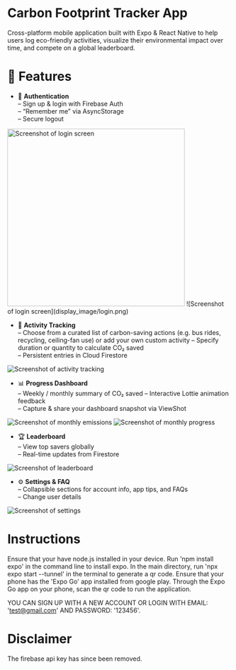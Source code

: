 # Carbon Footprint Tracker App  
Cross-platform mobile application built with Expo & React Native to help users log eco-friendly activities, visualize their environmental impact over time, and compete on a global leaderboard.

# 🚀 Features
- 🔐 **Authentication**  
  – Sign up & login with Firebase Auth  
  – “Remember me” via AsyncStorage  
  – Secure logout

<img src="display_image/login.png" alt="Screenshot of login screen" width="400"/>
![Screenshot of login screen](display_image/login.png)

- 🌱 **Activity Tracking**  
  – Choose from a curated list of carbon-saving actions (e.g. bus rides, recycling, ceiling-fan use) or add your own custom activity
  – Specify duration or quantity to calculate CO₂ saved  
  – Persistent entries in Cloud Firestore
  
![Screenshot of activity tracking](display_image/add_activity.png)

- 📊 **Progress Dashboard**  
  – Weekly / monthly summary of CO₂ saved 
  – Interactive Lottie animation feedback  
  – Capture & share your dashboard snapshot via ViewShot

![Screenshot of monthly emissions](display_image/emissions.png)
![Screenshot of monthly progress](display_image/animation.png)

- 🏆 **Leaderboard**  
  – View top savers globally  
  – Real-time updates from Firestore

![Screenshot of leaderboard](display_image/leaderboard.png)

- ⚙️ **Settings & FAQ**  
  – Collapsible sections for account info, app tips, and FAQs  
  – Change user details

![Screenshot of settings](display_image/settings.png)


# Instructions
Ensure that your have node.js installed in your device.
Run 'npm install expo' in the command line to install expo.
In the main directory, run 'npx expo start --tunnel' in the terminal to generate a qr code.
Ensure that your phone has the 'Expo Go' app installed from google play.
Through the Expo Go app on your phone, scan the qr code to run the application.

YOU CAN SIGN UP WITH A NEW ACCOUNT OR LOGIN WITH EMAIL: 'test@gmail.com' AND PASSWORD: '123456'.

# Disclaimer
The firebase api key has since been removed.
